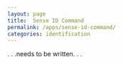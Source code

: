 ```yaml
---
layout: page
title:  Sense ID Command
permalink: /apps/sense-id-command/
categories: identification
---
```


. . .needs to be written. . .